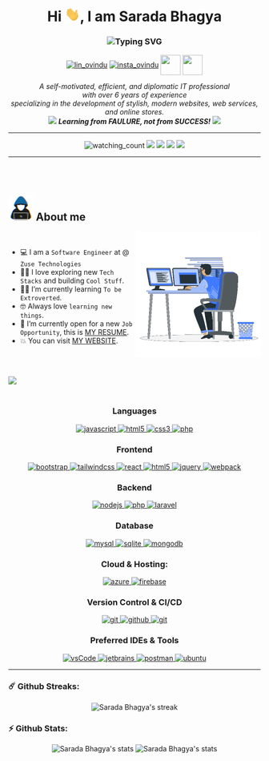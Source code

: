 <!-- <p align="center">
  <img src="https://github.com/thompsonemerson/thompsonemerson/raw/master/cover-thompson.png" height="200" />
</p> -->
<h1 align="center">Hi <img src="https://raw.githubusercontent.com/ABSphreak/ABSphreak/master/gifs/Hi.gif" width="30px">,
  I am Sarada Bhagya </h1>
<h3 align="center"><img
    src="https://readme-typing-svg.demolab.com?font=Encode+Sans+SC&weight=600&pause=1000&center=true&vCenter=true&width=435&lines=Software+Engineer;Laravel+Developer;Web+Developer;Freelancer"
    alt="Typing SVG" />
</h3>

<p align="center">
  <a href="https://www.linkedin.com/in/sarada-bhagya-herath/" target="_blank"><img align="center"
      src="https://cdn-icons-png.flaticon.com/512/3536/3536505.png" alt="lin_ovindu" height="40" width="40" /></a>
  <a href="https://github.com/AXUSLK/" target="_blank"><img align="center"
      src="https://cdn-icons-png.flaticon.com/512/25/25657.png" alt="insta_ovindu" height="40" width="40" /></a>
  <a href="https://www.facebook.com/theliya.gsc/" target="_blank><img align=" center"
    src="https://cdn-icons-png.flaticon.com/512/733/733547.png" alt="fb_ovindu" height="40" width="40" /></a>
  <a href="mailto: thilinalink@gmail.com"><img align="center"
      src="https://cdn-icons-png.flaticon.com/512/5968/5968534.png" height="40" width="40" /></a>
  <a href="https://saradabhagya.me/" target="_blank"><img align="center"
      src="https://cdn-icons-png.flaticon.com/512/2721/2721688.png" height="40" width="40" /></a>
</p>



<p align="center">
  <em>
    A self-motivated, efficient, and diplomatic IT professional <br>
    with over 6 years of experience <br>
    specializing in the development of stylish, modern websites, web services, and online stores.
  </em>
  <br>
  <img src="https://media.giphy.com/media/VgCDAzcKvsR6OM0uWg/giphy.gif" width="50" />
  <b><i>Learning from FAULURE, not from SUCCESS!</i></b>
  <img src="https://media.giphy.com/media/7j2hfyeVcDtf2/giphy.gif" width="50" />
</p>
<hr>
<p align="center">
  <img src="https://komarev.com/ghpvc/?username=AXUSLK&color=brightgreen" alt="watching_count" />
  <img src="https://img.shields.io/badge/Age-32-blue" />
  <img src="https://img.shields.io/badge/Focus-Software%20Engineering-brightgreen" />
  <img src="https://img.shields.io/badge/Lives-Sri%20Lanka-success" />
  <img src="https://img.shields.io/badge/Languages-English%20%26%20Sinhala-brightgreen" />
</p>
<hr>

<br><br>
                                                                                       
## <picture><img src = "https://github.com/0xAbdulKhalid/0xAbdulKhalid/raw/main/assets/mdImages/about_me.gif" width = 50px></picture> **About me**

<picture> <img align="right" src="https://github.com/0xAbdulKhalid/0xAbdulKhalid/raw/main/assets/mdImages/Right_Side.gif" width = 250px></picture>

<br>

- :computer: I am a `Software Engineer` at @ `Zuse Technologies`
- :technologist: I love exploring new `Tech Stacks` and building `Cool Stuff`.
- :student: I’m currently learning `To be Extroverted`.
- :nerd_face: Always love `learning new things`.
- :thinking: I’m currently open for a new `Job Opportunity`, this is [MY
RESUME](https://saradabhagya.me/img/sarada__bhagya.pdf).
- :boom: You can visit [MY WEBSITE](https://saradabhagya.me).

<br><br>

<img
  src="https://user-images.githubusercontent.com/73097560/115834477-dbab4500-a447-11eb-908a-139a6edaec5c.gif"><br><br>

<!-- - 🌱 I’m currently learning **To be Extroverted**

- 👯 I’m looking to collaborate on **Spring Framework**

- 🤝 I’m looking for help with **Backend Design**

- 👨‍💻 All of my projects are available [@Elanza-48](github.com/Elanza-48)

- 💬 Ask me about **System Designs and Philosophy 😆**

- ⚡ Fun fact **Coding is a passion and not profession.** -->


<h3 align="center">Languages</h3>
<p align="center">
  <a href="https://developer.mozilla.org/en-US/docs/Web/JavaScript" target="_blank">
    <img src="https://img.shields.io/badge/Javascript-F7DF1E.svg?style=for-the-badge&logo=javascript&logoColor=black"
      alt="javascript" />
  </a>
  <a href="https://www.w3.org/html/" target="_blank">
    <img src="https://img.shields.io/badge/html-E34F26.svg?style=for-the-badge&logo=html5&logoColor=white"
      alt="html5" />
  </a>
  <a href="https://www.w3schools.com/css/" target="_blank">
    <img src="https://img.shields.io/badge/css-1572B6.svg?style=for-the-badge&logo=css3&logoColor=white" alt="css3" />
  </a>
  <a href="https://www.php.net/" target="_blank">
    <img src="https://img.shields.io/badge/PHP-777BB4?style=for-the-badge&logo=php&logoColor=white" alt="php" />
  </a>
</p>

<h3 align="center">Frontend</h3>
<p align="center">
  <a href="https://getbootstrap.com" target="_blank">
    <img src="https://img.shields.io/badge/bootstrap-7952B3.svg?style=for-the-badge&logo=bootstrap&logoColor=white"
      alt="bootstrap" />
  </a>
  <a href="https://tailwindcss.com/" target="_blank">
    <img src="https://img.shields.io/badge/Tailwind_CSS-38B2AC?style=for-the-badge&logo=tailwind-css&logoColor=black"
      alt="tailwindcss" />
  </a>
  <a href="https://reactjs.org/" target="_blank">
    <img src="https://img.shields.io/badge/reactjs-61DAFB.svg?style=for-the-badge&logo=react&logoColor=black"
      alt="react" />
  </a>
  <a href="https://www.w3.org/html/" target="_blank">
    <img src="https://img.shields.io/badge/HTML-239120?style=for-the-badge&logo=html5&logoColor=white" alt="html5" />
  </a>
  <a href="https://jquery.com/" target="_blank">
    <img src="https://img.shields.io/badge/jquery-0769AD.svg?style=for-the-badge&logo=jquery&logoColor=white"
      alt="jquery" />
  </a>
  <a href="https://webpack.js.org" target="_blank">
    <img src="https://img.shields.io/badge/webpack-8DD6F9.svg?style=for-the-badge&logo=webpack&logoColor=black"
      alt="webpack" />
  </a>
</p>

<h3 align="center">Backend</h3>
<p align="center">
  <a href="https://nodejs.org" target="_blank">
    <img src="https://img.shields.io/badge/node.js-339933.svg?style=for-the-badge&logo=nodedotjs&logoColor=white"
      alt="nodejs" />
  </a>
  <a href="https://www.php.net/" target="_blank">
    <img src="https://img.shields.io/badge/PHP-777BB4?style=for-the-badge&logo=php&logoColor=white" alt="php" />
  </a>
  <a href="hhttps://laravel.com/" target="_blank">
    <img src="https://img.shields.io/badge/Laravel-FF2D20?style=for-the-badge&logo=laravel&logoColor=white"
      alt="laravel" />
  </a>
</p>

<h3 align="center">Database</h3>
<p align="center">
  <a href="https://www.mysql.com/" target="_blank">
    <img src="https://img.shields.io/badge/MySQL-005C84?style=for-the-badge&logo=mysql&logoColor=white" alt="mysql" />
  </a>
  <a href="https://www.sqlite.org/" target="_blank">
    <img src="https://img.shields.io/badge/sqlite-003B57.svg?style=for-the-badge&logo=sqlite&logoColor=white"
      alt="sqlite" />
  </a>
  <a href="https://www.mongodb.com/" target="_blank">
    <img src="https://img.shields.io/badge/mongodb-47A248.svg?style=for-the-badge&logo=mongodb&logoColor=white"
      alt="mongodb" />
  </a>
</p>

<h3 align="center">Cloud & Hosting:</h3>
<p align="center">
  <a href="https://azure.microsoft.com/en-in/" target="_blank">
    <img src="https://img.shields.io/badge/Azure-0078D4?style=for-the-badge&logo=microsoftazure&logoColor=white"
      alt="azure" />
  </a>
  <a href="https://netlify.com/" target="_blank">
    <img src="https://img.shields.io/badge/netlify-00C7B7.svg?style=for-the-badge&logo=netlify&logoColor=black"
      alt="firebase" />
  </a>
</p>

<h3 align="center">Version Control & CI/CD</h3>
<p align="center">
  <a href="https://git-scm.com/" target="_blank">
    <img src="https://img.shields.io/badge/git-F05032.svg?style=for-the-badge&logo=git&logoColor=white" alt="git" />
  </a>
  <a href="https://github.com/AXUSLK" target="_blank">
    <img src="https://img.shields.io/badge/github-181717.svg?style=for-the-badge&logo=github&logoColor=white"
      alt="github" />
  </a>
  <a href="https://gitlab.com/AXUSLK" target="_blank">
    <img src="https://img.shields.io/badge/gitlab-181717.svg?style=for-the-badge&logo=gitlab&logoColor=white"
      alt="git" />
  </a>
</p>

<h3 align="center">Preferred IDEs & Tools </h3>
<p align="center">
  <a href="https://code.visualstudio.com/" target="_blank">
    <img src="https://img.shields.io/badge/vscode-007ACC.svg?style=for-the-badge&logo=visualstudiocode&logoColor=white"
      alt="vsCode" />
  </a>
  <a href="https://www.jetbrains.com/" target="_blank">
    <img
      src="https://img.shields.io/badge/jetbrains%20IDE-000000.svg?style=for-the-badge&logo=jetbrains&logoColor=white"
      alt="jetbrains" />
  </a>
  <a href="https://postman.com" target="_blank">
    <img src="https://img.shields.io/badge/postman-FF6C37.svg?style=for-the-badge&logo=postman&logoColor=white"
      alt="postman" />
  </a>
  <a href="https://ubuntu.com/" target="_blank">
    <img src="https://img.shields.io/badge/ubuntu-E95420.svg?style=for-the-badge&logo=ubuntu&logoColor=white"
      alt="ubuntu" />
  </a>
</p>
<hr>

### ☄️ Github Streaks:

<p align="center">
  <img alt="Sarada Bhagya's streak"
    src="https://github-readme-streak-stats.herokuapp.com/?user=AXUSLK&theme=tokyonight&hide_border=true&border_radius=15&date_format=M%20j%5B%2C%20Y%5D" />
</p>

### ⚡ Github Stats:

<p align="center">
  <img src="https://github-readme-stats.vercel.app/api?username=AXUSLK&show_icons=true&hide_border=true&theme=tokyonight"
    alt="Sarada Bhagya's stats" />
  <img
    src="https://github-readme-stats.vercel.app/api/top-langs?username=AXUSLK&show_icons=true&locale=en&layout=compact&theme=tokyonight&hide_border=true"
    alt="Sarada Bhagya's stats" />
</p>
